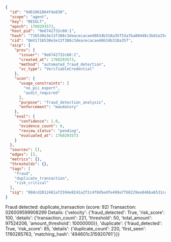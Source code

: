 ```json
{
  "id": "9d61061864fde838",
  "scope": "agent",
  "key": "RESULT",
  "epoch": 1760293573,
  "host_pid": "9e6742732c60:1",
  "hash": "716530e3e13f388c3deacecacae48634b318a35f53a7ba80448c3bd1e25e0a3e",
  "cid": "QmV1716530e3e13f388c3deacecacae48634b318a35f",
  "aicp": {
    "prov": {
      "issuer": "9e6742732c60:1",
      "created_at": 1760293573,
      "method": "automated_fraud_detection",
      "vc_type": "VerifiableCredential"
    },
    "ucon": {
      "usage_constraints": [
        "no_pii_export",
        "audit_required"
      ],
      "purpose": "fraud_detection_analysis",
      "enforcement": "mandatory"
    },
    "eval": {
      "confidence": 1.0,
      "evidence_count": 0,
      "review_status": "pending",
      "evaluated_at": 1760293573
    }
  },
  "sources": [],
  "edges": [],
  "metrics": {},
  "thresholds": {},
  "tags": [
    "fraud",
    "duplicate_transaction",
    "risk_critical"
  ],
  "sig": "88dcd2012461af2594e0241a2f2c4f0d5edfe499a7fb8229ee846ba6531cd0af"
}
```

Fraud detected: duplicate_transaction (score: 92)
Transaction: 026009599908299
Details: {'velocity': {'fraud_detected': True, 'risk_score': 100, 'details': {'transaction_count': 221, 'threshold': 50, 'total_amount': 97524206, 'amount_threshold': 10000000}}, 'duplicate': {'fraud_detected': True, 'risk_score': 85, 'details': {'duplicate_count': 220, 'first_seen': 1760285763, 'matching_hash': '494601c315920761'}}}